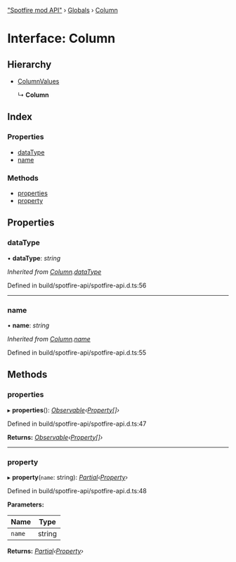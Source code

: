 ["Spotfire mod API"](../README.md) › [Globals](../globals.md) › [Column](column.md)

# Interface: Column

## Hierarchy

* [ColumnValues](columnvalues.md)

  ↳ **Column**

## Index

### Properties

* [dataType](column.md#datatype)
* [name](column.md#name)

### Methods

* [properties](column.md#properties)
* [property](column.md#property)

## Properties

###  dataType

• **dataType**: *string*

*Inherited from [Column](column.md).[dataType](column.md#datatype)*

Defined in build/spotfire-api/spotfire-api.d.ts:56

___

###  name

• **name**: *string*

*Inherited from [Column](column.md).[name](column.md#name)*

Defined in build/spotfire-api/spotfire-api.d.ts:55

## Methods

###  properties

▸ **properties**(): *[Observable](observable.md)‹[Property](property.md)[]›*

Defined in build/spotfire-api/spotfire-api.d.ts:47

**Returns:** *[Observable](observable.md)‹[Property](property.md)[]›*

___

###  property

▸ **property**(`name`: string): *[Partial](../globals.md#partial)‹[Property](property.md)›*

Defined in build/spotfire-api/spotfire-api.d.ts:48

**Parameters:**

Name | Type |
------ | ------ |
`name` | string |

**Returns:** *[Partial](../globals.md#partial)‹[Property](property.md)›*
